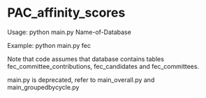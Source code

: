 PAC_affinity_scores
===================

Usage:
		python main.py Name-of-Database

Example:
		python main.py fec
	
Note that code assumes that database contains tables fec_committee_contributions, fec_candidates and fec_committees.

main.py is deprecated, refer to main_overall.py and main_groupedbycycle.py
